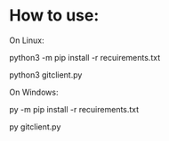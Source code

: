 # How to use:
On Linux:

python3 -m pip install -r recuirements.txt

python3 gitclient.py

On Windows:

py -m pip install -r recuirements.txt

py gitclient.py